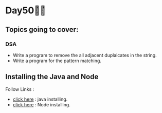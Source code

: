 # Day50🧑‍💻
## Topics going to cover: 
### DSA
- Write a program to remove the all adjacent duplaicates in the string.
- Write a program for the pattern matching.

## Installing the Java and Node 
Follow Links : 
- [click here](https://www.java.com/en/download/help/download_options.html) : java installing.
- [click here](https://nodejs.org/en/download) : Node installing.
